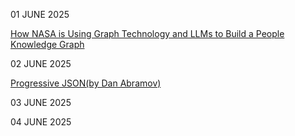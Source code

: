 01 JUNE 2025

[How NASA is Using Graph Technology and LLMs to Build a People Knowledge Graph](https://memgraph.com/blog/nasa-memgraph-people-knowledge-graph)

02 JUNE 2025

[Progressive JSON(by Dan Abramov)](https://overreacted.io/progressive-json/)

03 JUNE 2025

[](https://fly.io/blog/youre-all-nuts/)

04 JUNE 2025

[](https://medium.com/pinterest-engineering/adopting-docs-as-code-at-pinterest-4f18ad169c25)